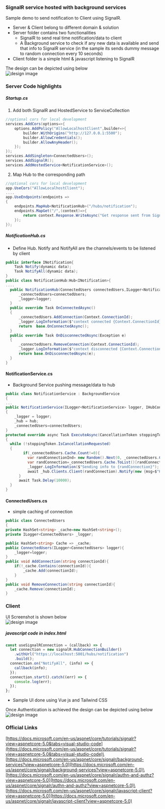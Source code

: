 ### SignalR service hosted with background services

Sample demo to send notification to Client using SignalR.

- Server & Client belong to different domain & solution
- Server folder contains two functionalities
  - SignalR to send real time notification/data to client
  - A Background service to check if any new data is available and send that info to SignalR service (in the sample its sends dummy message to random connection every 10 seconds)
- Client folder is a simple html & javascript listening to SignalR

The design can be depicted using below \
![design image](https://github.com/gouthamrangarajan/Asp.Net/blob/master/SignalR%2BBackgroundService/Design.png)

### Server Code highlights

##### Startup.cs

1. Add both SignalR and HostedService to ServiceCollection

```C#
//optional cors for local development
services.AddCors(options=>{
    options.AddPolicy("AllowLocalhostClient",builder=>{
        builder.WithOrigins("http://127.0.0.1:5500");
        builder.AllowCredentials();
        builder.AllowAnyHeader();
    });
});
services.AddSingleton<ConnectedUsers>();
services.AddSignalR();
services.AddHostedService<NotificationService>();
```

2. Map Hub to the corresponding path

```C#
//optional cors for local development
app.UseCors("AllowLocalhostClient");
....
app.UseEndpoints(endpoints =>
{
    endpoints.MapHub<NotificationHub>("/hubs/notification");
    endpoints.MapGet("/",(context)=>{
        return context.Response.WriteAsync("Get response sent from SignalR hosted in background services");
    });
});
```

##### NotificationHub.cs

- Define Hub. Notify and NotifyAll are the channels/events to be listened by client

```C#
public interface INotification{
    Task Notify(dynamic data);
    Task NotifyAll(dynamic data);
}
public class NotificationHub:Hub<INotification>{
....
  public NotificationHub(ConnectedUsers connectedUsers,ILogger<NotificationHub>logger){
      _connectedUsers=connectedUsers;
      _logger=logger;
  }
  public override Task OnConnectedAsync()
  {
      _connectedUsers.AddConnection(Context.ConnectionId);
      _logger.LogInformation($"context connected {Context.ConnectionId}");
      return  base.OnConnectedAsync();
  }
  public override Task OnDisconnectedAsync(Exception e)
  {
      _connectedUsers.RemoveConnection(Context.ConnectionId);
      _logger.LogInformation($"context disconnected {Context.ConnectionId}");
      return base.OnDisconnectedAsync(e);
  }
}
```

#### NotificationService.cs

- Background Service pushing message/data to hub

```C#
public class NotificationService : BackgroundService
{
...
public NotificationService(ILogger<NotificationService> logger, IHubContext<NotificationHub, INotification> hub,ConnectedUsers connectedUsers)
{
    _logger = logger;
    _hub = hub;
    _connectedUsers=connectedUsers;
}
protected override async Task ExecuteAsync(CancellationToken stoppingToken)
{
  while (!stoppingToken.IsCancellationRequested)
  {
        if(_connectedUsers.Cache.Count!=0){
          var randConnectionInd= new Random().Next(0, _connectedUsers.Cache.Count);
          var randConnection=_connectedUsers.Cache.ToList()[randConnectionInd];
          _logger.LogInformation($"Sending info to {randConnection}");
          await _hub.Clients.Client(randConnection).Notify(new {msg=$"Hello user, sending random message",id=new Random().Next(1,1000000000)});
      }
      await Task.Delay(10000);
  }
}
```

#### ConnectedUsers.cs

- simple caching of connection

```C#
public class ConnectedUsers
{
private HashSet<string> _cache=new HashSet<string>();
private ILogger<ConnectedUsers> _logger;

public HashSet<string> Cache => _cache;
public ConnectedUsers(ILogger<ConnectedUsers> logger){
    _logger=logger;
}
public void AddConnection(string connectionId){
    if(!_cache.Contains(connectionId)){
        _cache.Add(connectionId);
    }
}
public void RemoveConnection(string connectionId){
    _cache.Remove(connectionId);
}
```

### Client

UI Screenshot is shown below\
![design image](https://github.com/gouthamrangarajan/Asp.Net/blob/master/SignalR%2BBackgroundService/Client.PNG)

##### javascript code in index.html

```javascript
const useSignalRConnection = (callback) => {
  let connection = new signalR.HubConnectionBuilder()
    .withUrl("https://localhost:5001/hubs/notification")
    .build();
  connection.on("NotifyAll", (info) => {
    callback(info);
  });
  connection.start().catch((err) => {
    console.log(err);
  });
};
```

- Sample UI done using Vue js and Tailwind CSS

Once Authentication is achieved the design can be depicted using below \
![design image](https://github.com/gouthamrangarajan/Asp.Net/blob/master/SignalR%2BBackgroundService/Authentication.png)

### Official Links

[https://docs.microsoft.com/en-us/aspnet/core/tutorials/signalr?view=aspnetcore-5.0&tabs=visual-studio-code](https://docs.microsoft.com/en-us/aspnet/core/tutorials/signalr?view=aspnetcore-5.0&tabs=visual-studio-code)\
[https://docs.microsoft.com/en-us/aspnet/core/signalr/background-services?view=aspnetcore-5.0](https://docs.microsoft.com/en-us/aspnet/core/signalr/background-services?view=aspnetcore-5.0)\
[https://docs.microsoft.com/en-us/aspnet/core/signalr/authn-and-authz?view=aspnetcore-5.0](https://docs.microsoft.com/en-us/aspnet/core/signalr/authn-and-authz?view=aspnetcore-5.0)\
[https://docs.microsoft.com/en-us/aspnet/core/signalr/javascript-client?view=aspnetcore-5.0](https://docs.microsoft.com/en-us/aspnet/core/signalr/javascript-client?view=aspnetcore-5.0)
